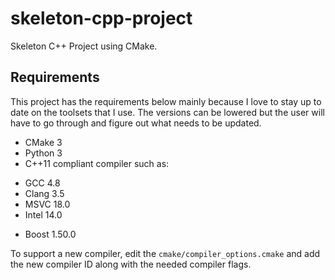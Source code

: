 # skeleton-cpp-project

Skeleton C++ Project using CMake.

## Requirements

This project has the requirements below mainly because I love to stay up to date on the toolsets that I use. The versions can be lowered but the user will have to go through and figure out what needs to be updated.

* CMake 3
* Python 3
* C++11 compliant compiler such as:
 + GCC 4.8
 + Clang 3.5
 + MSVC 18.0
 + Intel 14.0
* Boost 1.50.0

To support a new compiler, edit the `cmake/compiler_options.cmake` and add the new compiler ID along with the needed compiler flags.
